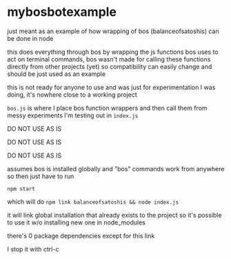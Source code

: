 # mybosbotexample

just meant as an example of how wrapping of bos (balanceofsatoshis) can be done in node

this does everything through bos by wrapping the js functions bos uses to act on terminal commands, bos wasn't made for calling these functions directly from other projects (yet) so compatibility can easily change and should be just used as an example

this is not ready for anyone to use and was just for experimentation I was doing, it's nowhere close to a working project

`bos.js` is where I place bos function wrappers and then call them from messy experiments I'm testing out in `index.js`

DO NOT USE AS IS

DO NOT USE AS IS

DO NOT USE AS IS

assumes bos is installed globally and "bos" commands work from anywhere so then just have to run

```
npm start
```

which will do `npm link balanceofsatoshis && node index.js`

it will link global installation that already exists to the project so it's possible to use it w/o installing new one in node_modules

there's 0 package dependencies except for this link

I stop it with ctrl-c

